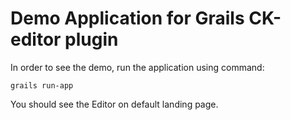 # Demo Application for Grails CK-editor plugin

In order to see the demo, run the application using command:

```shell
grails run-app
```
You should see the Editor on default landing page.
